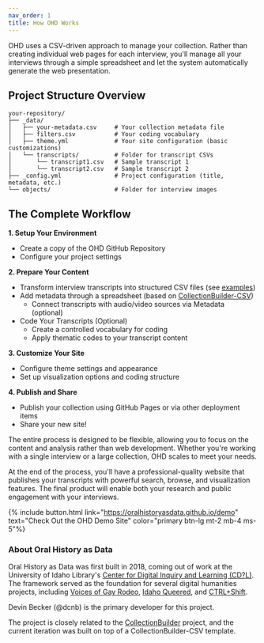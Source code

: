 ```yaml
---
nav_order: 1
title: How OHD Works
---
```


OHD uses a CSV-driven approach to manage your collection. Rather than creating individual web pages for each interview, you'll manage all your interviews through a simple spreadsheet and let the system automatically generate the web presentation.

## Project Structure Overview

```
your-repository/
├── _data/
│   ├── your-metadata.csv     # Your collection metadata file
│   ├── filters.csv           # Your coding vocabulary
│   ├── theme.yml             # Your site configuration (basic customizations)
│   └── transcripts/          # Folder for transcript CSVs
│       └── transcript1.csv   # Sample transcript 1
│       └── transcript2.csv   # Sample transcript 2
├── _config.yml               # Project configuration (title, metadata, etc.)
└── objects/                  # Folder for interview images
```


## The Complete Workflow

**1. Setup Your Environment**
- Create a copy of the OHD GitHub Repository
- Configure your project settings

**2. Prepare Your Content**
- Transform interview transcripts into structured CSV files (see [examples](/examples/))
- Add metadata through a spreadsheet (based on [CollectionBuilder-CSV](https://collectionbuilder.github.io/cb-docs/docs/metadata/csv_metadata/))
    - Connect transcripts with audio/video sources via Metadata (optional)
- Code Your Transcripts (Optional)
    - Create a controlled vocabulary for coding
    - Apply thematic codes to your transcript content

**3. Customize Your Site**
- Configure theme settings and appearance
- Set up visualization options and coding structure

**4. Publish and Share**
- Publish your collection using GitHub Pages or via other deployment items
- Share your new site!

The entire process is designed to be flexible, allowing you to focus on the content and analysis rather than web development. Whether you're working with a single interview or a large collection, OHD scales to meet your needs.

At the end of the process, you'll have a professional-quality website that publishes your transcripts with powerful search, browse, and visualization features. The final product will enable both your research and public engagement with your interviews.

{% include button.html link="https://oralhistoryasdata.github.io/demo" text="Check Out the OHD Demo Site" color="primary btn-lg mt-2 mb-4 ms-5"%}

### About Oral History as Data

Oral History as Data was first built in 2018, coming out of work at the University of Idaho Library's [Center for Digital Inquiry and Learning (CD?L)](https://cdil.lib.uidaho.edu/). 
The framework served as the foundation for several digital humanities projects, including [Voices of Gay Rodeo](https://www.voicesofgayrodeo.com/), [Idaho Queered](https://www.lib.uidaho.edu/queered/), and [CTRL+Shift](https://ctrl-shift.org/).

Devin Becker (@dcnb) is the primary developer for this project.

The project is closely related to the [CollectionBuilder](https://collectionbuilder.github.io/) project, and the current iteration was built on top of a CollectionBuilder-CSV template. 



